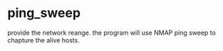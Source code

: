 # ping_sweep
provide the network reange.
the program will use NMAP ping sweep to chapture the alive hosts.
